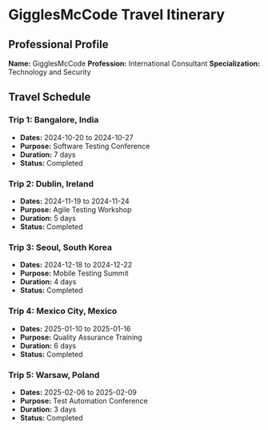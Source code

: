 # GigglesMcCode Travel Itinerary

## Professional Profile
**Name:** GigglesMcCode
**Profession:** International Consultant
**Specialization:** Technology and Security

## Travel Schedule

### Trip 1: Bangalore, India
- **Dates:** 2024-10-20 to 2024-10-27
- **Purpose:** Software Testing Conference
- **Duration:** 7 days
- **Status:** Completed

### Trip 2: Dublin, Ireland
- **Dates:** 2024-11-19 to 2024-11-24
- **Purpose:** Agile Testing Workshop
- **Duration:** 5 days
- **Status:** Completed

### Trip 3: Seoul, South Korea
- **Dates:** 2024-12-18 to 2024-12-22
- **Purpose:** Mobile Testing Summit
- **Duration:** 4 days
- **Status:** Completed

### Trip 4: Mexico City, Mexico
- **Dates:** 2025-01-10 to 2025-01-16
- **Purpose:** Quality Assurance Training
- **Duration:** 6 days
- **Status:** Completed

### Trip 5: Warsaw, Poland
- **Dates:** 2025-02-06 to 2025-02-09
- **Purpose:** Test Automation Conference
- **Duration:** 3 days
- **Status:** Completed

